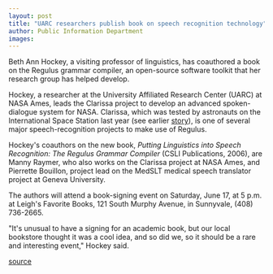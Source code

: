 ```yaml
---
layout: post
title: "UARC researchers publish book on speech recognition technology"
author: Public Information Department
images:
---
```


Beth Ann Hockey, a visiting professor of linguistics, has coauthored a book on the Regulus grammar compiler, an open-source software toolkit that her research group has helped develop.

Hockey, a researcher at the University Affiliated Research Center (UARC) at NASA Ames, leads the Clarissa project to develop an advanced spoken-dialogue system for NASA. Clarissa, which was tested by astronauts on the International Space Station last year (see earlier [story][1]), is one of several major speech-recognition projects to make use of Regulus.

Hockey's coauthors on the new book, _Putting Linguistics into Speech Recognition: The Regulus Grammar Compiler_ (CSLI Publications, 2006), are Manny Raymer, who also works on the Clarissa project at NASA Ames, and Pierrette Bouillon, project lead on the MedSLT medical speech translator project at Geneva University.

The authors will attend a book-signing event on Saturday, June 17, at 5 p.m. at Leigh's Favorite Books, 121 South Murphy Avenue, in Sunnyvale, (408) 736-2665.

"It's unusual to have a signing for an academic book, but our local bookstore thought it was a cool idea, and so did we, so it should be a rare and interesting event," Hockey said.

[1]: http://currents.ucsc.edu/05-06/07-11/clarissa.asp

[source](http://www1.ucsc.edu/currents/05-06/06-12/hockey.asp "Permalink to hockey")
